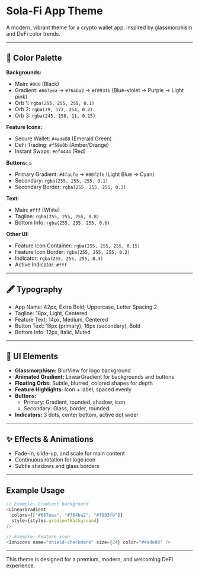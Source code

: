 # Sola-Fi App Theme

A modern, vibrant theme for a crypto wallet app, inspired by glassmorphism and DeFi color trends.

---

## 🎨 Color Palette

**Backgrounds:**

- Main: `#000` (Black)
- Gradient: `#667eea` → `#764ba2` → `#f093fb` (Blue-violet → Purple → Light pink)
- Orb 1: `rgba(255, 255, 255, 0.1)`
- Orb 2: `rgba(79, 172, 254, 0.2)`
- Orb 3: `rgba(245, 158, 11, 0.15)`

**Feature Icons:**

- Secure Wallet: `#4ade80` (Emerald Green)
- DeFi Trading: `#f59e0b` (Amber/Orange)
- Instant Swaps: `#ef4444` (Red)

**Buttons:**
s

- Primary Gradient: `#4facfe` → `#00f2fe` (Light Blue → Cyan)
- Secondary: `rgba(255, 255, 255, 0.1)`
- Secondary Border: `rgba(255, 255, 255, 0.3)`

**Text:**

- Main: `#fff` (White)
- Tagline: `rgba(255, 255, 255, 0.8)`
- Bottom Info: `rgba(255, 255, 255, 0.6)`

**Other UI:**

- Feature Icon Container: `rgba(255, 255, 255, 0.15)`
- Feature Icon Border: `rgba(255, 255, 255, 0.2)`
- Indicator: `rgba(255, 255, 255, 0.3)`
- Active Indicator: `#fff`

---

## 🖋️ Typography

- App Name: 42px, Extra Bold, Uppercase, Letter Spacing 2
- Tagline: 18px, Light, Centered
- Feature Text: 14px, Medium, Centered
- Button Text: 18px (primary), 16px (secondary), Bold
- Bottom Info: 12px, Italic, Muted

---

## 🧩 UI Elements

- **Glassmorphism:** BlurView for logo background
- **Animated Gradient:** LinearGradient for backgrounds and buttons
- **Floating Orbs:** Subtle, blurred, colored shapes for depth
- **Feature Highlights:** Icon + label, spaced evenly
- **Buttons:**
  - Primary: Gradient, rounded, shadow, icon
  - Secondary: Glass, border, rounded
- **Indicators:** 3 dots, center bottom, active dot wider

---

## ✨ Effects & Animations

- Fade-in, slide-up, and scale for main content
- Continuous rotation for logo icon
- Subtle shadows and glass borders

---

## Example Usage

```js
// Example: Gradient background
<LinearGradient
  colors={["#667eea", "#764ba2", "#f093fb"]}
  style={styles.gradientBackground}
/>

// Example: Feature icon
<Ionicons name="shield-checkmark" size={24} color="#4ade80" />
```

---

This theme is designed for a premium, modern, and welcoming DeFi experience.

